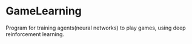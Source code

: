 # GameLearning
Program for training agents(neural networks) to play games, using deep reinforcement learning.
